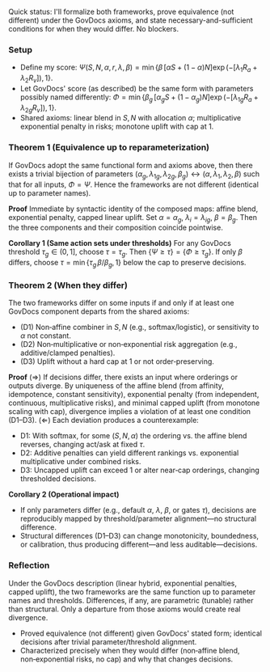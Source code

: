 Quick status: I'll formalize both frameworks, prove equivalence (not different) under the GovDocs axioms, and state necessary-and-sufficient conditions for when they would differ. No blockers.

### Setup
- Define my score: $\Psi(S,N,\alpha,r,\lambda,\beta)=\min\{\beta\,[\alpha S+(1-\alpha)N]\exp(-[\lambda_1R_a+\lambda_2R_v]),\,1\}$.
- Let GovDocs' score (as described) be the same form with parameters possibly named differently: $\Phi=\min\{\beta_g\,[\alpha_g S+(1-\alpha_g)N]\exp(-[\lambda_{1g}R_a+\lambda_{2g}R_v]),\,1\}$.
- Shared axioms: linear blend in $S,N$ with allocation $\alpha$; multiplicative exponential penalty in risks; monotone uplift with cap at 1.

### Theorem 1 (Equivalence up to reparameterization)
If GovDocs adopt the same functional form and axioms above, then there exists a trivial bijection of parameters
$(\alpha_g,\lambda_{1g},\lambda_{2g},\beta_g)\leftrightarrow(\alpha,\lambda_1,\lambda_2,\beta)$
such that for all inputs, $\Phi = \Psi$. Hence the frameworks are not different (identical up to parameter names).

**Proof**
Immediate by syntactic identity of the composed maps: affine blend, exponential penalty, capped linear uplift. Set $\alpha=\alpha_g$, $\lambda_i=\lambda_{ig}$, $\beta=\beta_g$. Then the three components and their composition coincide pointwise.

**Corollary 1 (Same action sets under thresholds)**
For any GovDocs threshold $\tau_g\in(0,1]$, choose $\tau=\tau_g$. Then
$\{\Psi\ge \tau\}=\{\Phi\ge \tau_g\}$.
If only $\beta$ differs, choose $\tau=\min\{\tau_g\,\beta/\beta_g,\,1\}$ below the cap to preserve decisions.

### Theorem 2 (When they differ)
The two frameworks differ on some inputs if and only if at least one GovDocs component departs from the shared axioms:
- (D1) Non‑affine combiner in $S,N$ (e.g., softmax/logistic), or sensitivity to $\alpha$ not constant.
- (D2) Non‑multiplicative or non‑exponential risk aggregation (e.g., additive/clamped penalties).
- (D3) Uplift without a hard cap at 1 or not order‑preserving.

**Proof**
($\Rightarrow$) If decisions differ, there exists an input where orderings or outputs diverge. By uniqueness of the affine blend (from affinity, idempotence, constant sensitivity), exponential penalty (from independent, continuous, multiplicative risks), and minimal capped uplift (from monotone scaling with cap), divergence implies a violation of at least one condition (D1–D3).
($\Leftarrow$) Each deviation produces a counterexample:
- D1: With softmax, for some $(S,N,\alpha)$ the ordering vs. the affine blend reverses, changing act/ask at fixed $\tau$.
- D2: Additive penalties can yield different rankings vs. exponential multiplicative under combined risks.
- D3: Uncapped uplift can exceed 1 or alter near‑cap orderings, changing thresholded decisions.

**Corollary 2 (Operational impact)**
- If only parameters differ (e.g., default $\alpha$, $\lambda$, $\beta$, or gates $\tau$), decisions are reproducibly mapped by threshold/parameter alignment—no structural difference.
- Structural differences (D1–D3) can change monotonicity, boundedness, or calibration, thus producing different—and less auditable—decisions.

### Reflection
Under the GovDocs description (linear hybrid, exponential penalties, capped uplift), the two frameworks are the same function up to parameter names and thresholds. Differences, if any, are parametric (tunable) rather than structural. Only a departure from those axioms would create real divergence.

- Proved equivalence (not different) given GovDocs' stated form; identical decisions after trivial parameter/threshold alignment.
- Characterized precisely when they would differ (non‑affine blend, non‑exponential risks, no cap) and why that changes decisions.